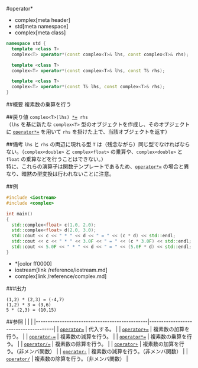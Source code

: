 #operator*
* complex[meta header]
* std[meta namespace]
* complex[meta class]

```cpp
namespace std {
  template <class T>
  complex<T> operator*(const complex<T>& lhs, const complex<T>& rhs);

  template <class T>
  complex<T> operator*(const complex<T>& lhs, const T& rhs);

  template <class T>
  complex<T> operator*(const T& lhs, const complex<T>& rhs);
}
```

##概要
複素数の乗算を行う


##戻り値
`complex<T>(lhs) `[`*=`](complex/op_multiply_assign.md)` rhs`  
（`lhs` を基に新たな `complex<T>` 型のオブジェクトを作成し、そのオブジェクトに [`operator*=`](complex/op_multiply_assign.md) を用いて `rhs` を掛けた上で、当該オブジェクトを返す）


##備考
`lhs` と `rhs` の両辺に現れる型 `T` は（残念ながら）同じ型でなければならない。（`complex<double>` と `complex<float>` の乗算や、`complex<double>` と `float` の乗算などを行うことはできない。）  
特に、これらの演算子は関数テンプレートであるため、[`operator*=`](complex/op_multiply_assign.md) の場合と異なり、暗黙の型変換は行われないことに注意。


##例
```cpp
#include <iostream>
#include <complex>

int main()
{
  std::complex<float> c(1.0, 2.0);
  std::complex<float> d(2.0, 3.0);
  std::cout << c << " * " << d << " = " << (c * d) << std::endl;
  std::cout << c << " * " << 3.0F << " = " << (c * 3.0F) << std::endl;
  std::cout << 5.0F << " * " << d << " = " << (5.0F * d) << std::endl;
}
```
* *[color ff0000]
* iostream[link /reference/iostream.md]
* complex[link /reference/complex.md]

###出力
```
(1,2) * (2,3) = (-4,7)
(1,2) * 3 = (3,6)
5 * (2,3) = (10,15)
```


##参照
|                                               |                                      |
|-----------------------------------------------|--------------------------------------|
| [`operator=`](complex/op_assign.md)           | 代入する。                           |
| [`operator+=`](complex/op_plus_assign.md)     | 複素数の加算を行う。                 |
| [`operator-=`](complex/op_minus_assign.md)    | 複素数の減算を行う。                 |
| [`operator*=`](complex/op_multiply_assign.md) | 複素数の乗算を行う。                 |
| [`operator/=`](complex/op_divide_assign.md)   | 複素数の除算を行う。                 |
| [`operator+`](op_plus.md)                     | 複素数の加算を行う。（非メンバ関数） |
| [`operator-`](op_minus.md)                    | 複素数の減算を行う。（非メンバ関数） |
| [`operator/`](op_divide.md)                   | 複素数の除算を行う。（非メンバ関数） |
